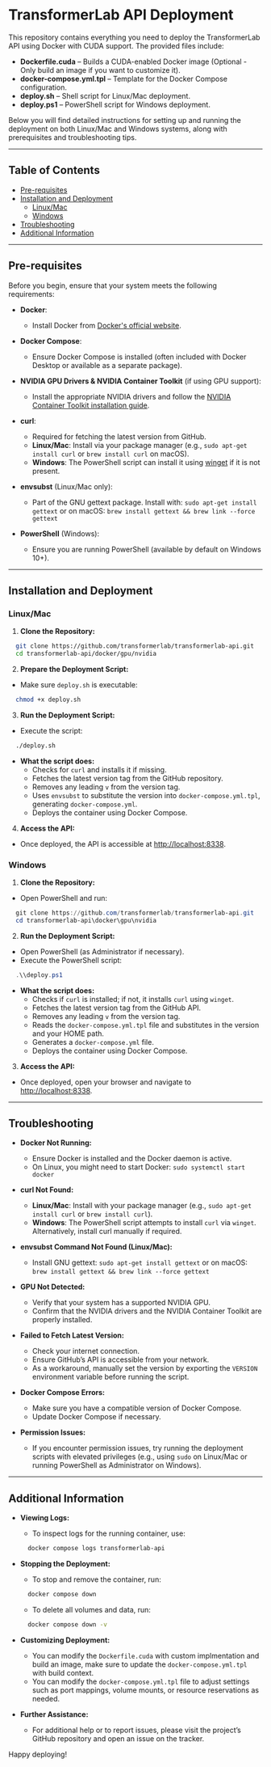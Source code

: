 # TransformerLab API Deployment

This repository contains everything you need to deploy the TransformerLab API using Docker with CUDA support. The provided files include:

- **Dockerfile.cuda** – Builds a CUDA-enabled Docker image (Optional - Only build an image if you want to customize it).
- **docker-compose.yml.tpl** – Template for the Docker Compose configuration.
- **deploy.sh** – Shell script for Linux/Mac deployment.
- **deploy.ps1** – PowerShell script for Windows deployment.

Below you will find detailed instructions for setting up and running the deployment on both Linux/Mac and Windows systems, along with prerequisites and troubleshooting tips.

---

## Table of Contents

- [Pre-requisites](#pre-requisites)
- [Installation and Deployment](#installation-and-deployment)
  - [Linux/Mac](#linuxmac)
  - [Windows](#windows)
- [Troubleshooting](#troubleshooting)
- [Additional Information](#additional-information)

---

## Pre-requisites

Before you begin, ensure that your system meets the following requirements:

- **Docker**: 
  - Install Docker from [Docker's official website](https://docs.docker.com/get-docker/).

- **Docker Compose**: 
  - Ensure Docker Compose is installed (often included with Docker Desktop or available as a separate package).

- **NVIDIA GPU Drivers & NVIDIA Container Toolkit** (if using GPU support): 
  - Install the appropriate NVIDIA drivers and follow the [NVIDIA Container Toolkit installation guide](https://docs.nvidia.com/datacenter/cloud-native/container-toolkit/install-guide.html).

- **curl**: 
  - Required for fetching the latest version from GitHub.
  - **Linux/Mac**: Install via your package manager (e.g., `sudo apt-get install curl` or `brew install curl` on macOS).
  - **Windows**: The PowerShell script can install it using [winget](https://github.com/microsoft/winget-cli) if it is not present.

- **envsubst** (Linux/Mac only): 
  - Part of the GNU gettext package. Install with:
    `sudo apt-get install gettext`
    or on macOS:
    `brew install gettext && brew link --force gettext`

- **PowerShell** (Windows): 
  - Ensure you are running PowerShell (available by default on Windows 10+).

---

## Installation and Deployment

### Linux/Mac

1. **Clone the Repository:**
  ```bash
    git clone https://github.com/transformerlab/transformerlab-api.git
    cd transformerlab-api/docker/gpu/nvidia
  ```

2. **Prepare the Deployment Script:**
  - Make sure `deploy.sh` is executable:
  ```bash
    chmod +x deploy.sh
  ```

3. **Run the Deployment Script:**
  - Execute the script:
  ```bash
    ./deploy.sh
  ```
  - **What the script does:**
    - Checks for `curl` and installs it if missing.
    - Fetches the latest version tag from the GitHub repository.
    - Removes any leading `v` from the version tag.
    - Uses `envsubst` to substitute the version into `docker-compose.yml.tpl`, generating `docker-compose.yml`.
    - Deploys the container using Docker Compose.

4. **Access the API:**
  - Once deployed, the API is accessible at [http://localhost:8338](http://localhost:8338).

### Windows

1. **Clone the Repository:**
  - Open PowerShell and run:
  ```powershell
    git clone https://github.com/transformerlab/transformerlab-api.git
    cd transformerlab-api\docker\gpu\nvidia
  ```

2. **Run the Deployment Script:**
  - Open PowerShell (as Administrator if necessary).
  - Execute the PowerShell script:
  ```powershell
    .\\deploy.ps1
  ```
  - **What the script does:**
    - Checks if `curl` is installed; if not, it installs `curl` using `winget`.
    - Fetches the latest version tag from the GitHub API.
    - Removes any leading `v` from the version tag.
    - Reads the `docker-compose.yml.tpl` file and substitutes in the version and your HOME path.
    - Generates a `docker-compose.yml` file.
    - Deploys the container using Docker Compose.

3. **Access the API:**
  - Once deployed, open your browser and navigate to [http://localhost:8338](http://localhost:8338).

---

## Troubleshooting

- **Docker Not Running:**
  - Ensure Docker is installed and the Docker daemon is active.
  - On Linux, you might need to start Docker:
    `sudo systemctl start docker`

- **curl Not Found:**
  - **Linux/Mac**: Install with your package manager (e.g., `sudo apt-get install curl` or `brew install curl`).
  - **Windows**: The PowerShell script attempts to install `curl` via `winget`. Alternatively, install curl manually if required.

- **envsubst Command Not Found (Linux/Mac):**
  - Install GNU gettext:
    `sudo apt-get install gettext`
    or on macOS:
    `brew install gettext && brew link --force gettext`

- **GPU Not Detected:**
  - Verify that your system has a supported NVIDIA GPU.
  - Confirm that the NVIDIA drivers and the NVIDIA Container Toolkit are properly installed.

- **Failed to Fetch Latest Version:**
  - Check your internet connection.
  - Ensure GitHub’s API is accessible from your network.
  - As a workaround, manually set the version by exporting the `VERSION` environment variable before running the script.

- **Docker Compose Errors:**
  - Make sure you have a compatible version of Docker Compose.
  - Update Docker Compose if necessary.

- **Permission Issues:**
  - If you encounter permission issues, try running the deployment scripts with elevated privileges (e.g., using `sudo` on Linux/Mac or running PowerShell as Administrator on Windows).

---

## Additional Information

- **Viewing Logs:**
  - To inspect logs for the running container, use:
  ```bash
    docker compose logs transformerlab-api
  ```

- **Stopping the Deployment:**
  - To stop and remove the container, run:
  ```bash
    docker compose down
  ```
  - To delete all volumes and data, run:
  ```bash
    docker compose down -v
  ``` 

- **Customizing Deployment:**
  - You can modify the `Dockerfile.cuda` with custom implmentation and build an image, make sure to update the `docker-compose.yml.tpl` with build context.
  - You can modify the `docker-compose.yml.tpl` file to adjust settings such as port mappings, volume mounts, or resource reservations as needed.

- **Further Assistance:**
  - For additional help or to report issues, please visit the project’s GitHub repository and open an issue on the tracker.

Happy deploying!